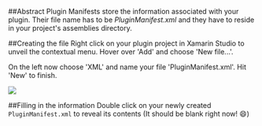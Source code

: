##Abstract
Plugin Manifests store the information associated with your plugin. Their file name has to be *PluginManifest.xml* and they have to reside in your project's assemblies directory.

##Creating the file
Right click on your plugin project in Xamarin Studio to unveil the contextual menu. Hover over 'Add' and choose 'New file...'.

On the left now choose 'XML' and name your file 'PluginManifest.xml'. Hit 'New' to finish.

![](http://i.imgur.com/XlmsE5p.png?1)

##Filling in the information
Double click on your newly created `PluginManifest.xml` to reveal its contents (It should be blank right now! :smile:)